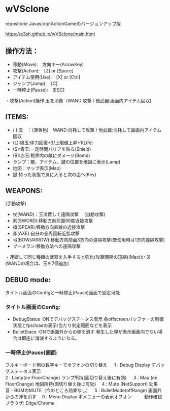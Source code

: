 # wVSclone
repositorie JavascriptActionGameのバージョンアップ版

https://e3sh.github.io/wVSclone/main.html

## 操作方法：
- 移動(Move):　方向キー(ArrowKey)
- 攻撃(Action):　[Z] or [Space]
- アイテム使用(Use):　[X] or [Ctrl]
- ジャンプ(Jump):　[C] 
- 一時停止(Pause):　[ESC]  

・攻撃(Action)操作:玉を消費（WAND:攻撃 / 他武器:画面内アイテム回収)

## ITEMS:
- ( ):玉　：(薄黄色)　WAND:消耗して攻撃 / 他武器:消耗して画面内アイテム回収
- (L):緑玉:体力回復+3/上限値上昇+1(Life)
- (S):青玉:一定時間バリアを貼る(Shield)
- (B):赤玉:視界内の敵にダメージ(Bomd)
- ランプ：敵、アイテム、鍵の位置を地図に表示(Lamp)
- 地図：マップ表示(Map)
- 鍵:持った状態で扉に入ると次の面へ(Key)

## WEAPONS:
(手動攻撃)
- 杖(WAND)：玉消費して遠隔攻撃　
(自動攻撃)
- 剣(SWORD):移動方向前面90度近接攻撃　
- 槍(SPEAR):移動方向直線の近接攻撃　
- 斧(AXE):自分の全周回転近接攻撃　
- 弓(BOW/ARROW):移動方向前面3方向の遠隔攻撃(敵使用時は1方向遠隔攻撃)　
- ブーメラン:移動方法への遠隔攻撃　

・連続して同じ種類の武器を入手すると強化(攻撃間隔の短縮)(Maxは+3)　
　(WANDの場合は、玉を7個追加）
## DEBUG mode:
タイトル画面のConfigと一時停止(Pause)画面で設定可能

### タイトル画面のConfig:
- DebugStatus :ONでデバッグステータス表示
  各offscreenバッファーの制御状態とfps/loadの表示/当たり判定範囲などを表示
- BulletErace :ONで画面外からの弾を消す
  発生した弾が表示画面内でない場合は即座に消滅するようになる。


### 一時停止(Pause)画面:
フルキーボード側の数字キーでオフオンの切り替え
　
1 : Debug Display        デバッグステータス表示　    
2 : Lamp(on FloorChange) ランプ所持(面切り替え後に有効) 　
3 : Map (on FloorChange) 地図所持(面切り替え後に有効)　 
4 : Mute (NotSupport)    効果音・BGMのMUTE（今のところ効果なし) 　
5 : BulletMode(offRange) 画面外からの弾を消す　 
0 : Menu Display         本メニューの表示オフオン 　
　 
動作確認ブラウザ: 
Edge/Chrome
